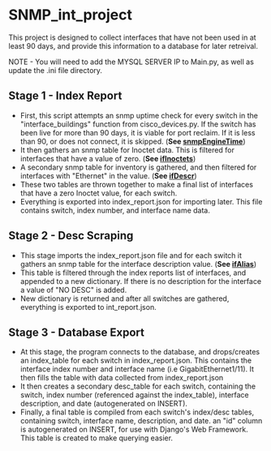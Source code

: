 # SNMP_int_project
This project is designed to collect interfaces
that have not been used in at least 90 days, and
provide this information to a database for later
retreival.

NOTE - You will need to add the MYSQL SERVER IP to Main.py, as well as update the .ini file directory.

## Stage 1 - Index Report
- First, this script attempts an snmp uptime check for every switch in the "interface_buildings" function from cisco_devices.py. If the switch has been live for more than 90 days, it is viable for port reclaim. If it is less than 90, or does not connect, it is skipped. (**See [snmpEngineTime](https://snmp.cloudapps.cisco.com/Support/SNMP/do/BrowseOID.do?objectInput=1.3.6.1.6.3.10.2.1.3&translate=Translate&submitValue=SUBMIT&submitClicked=true)**)
- It then gathers an snmp table for Inoctet data. This is filtered for interfaces that have a value of zero. (**See [ifInoctets](https://snmp.cloudapps.cisco.com/Support/SNMP/do/BrowseOID.do?objectInput=1.3.6.1.2.1.2.2.1.10&translate=Translate&submitValue=SUBMIT)**)
- A secondary snmp table for inventory is gathered, and then filtered for interfaces with "Ethernet" in the value. (**See [ifDescr](https://snmp.cloudapps.cisco.com/Support/SNMP/do/BrowseOID.do?objectInput=1.3.6.1.2.1.2.2.1.2&translate=Translate&submitValue=SUBMIT&submitClicked=true)**)
- These two tables are thrown together to make a final list of interfaces that have a zero Inoctet value, for each switch.
- Everything is exported into index_report.json for importing later. This file contains switch, index number, and interface name data.

## Stage 2 - Desc Scraping
- This stage imports the index_report.json file and for each switch it gathers an snmp table for the interface description value. (**See [ifAlias](https://snmp.cloudapps.cisco.com/Support/SNMP/do/BrowseOID.do?objectInput=1.3.6.1.2.1.31.1.1.1.18&translate=Translate&submitValue=SUBMIT&submitClicked=true)**)
- This table is filtered through the index reports list of interfaces, and appended to a new dictionary. If there is no description for the interface a value of "NO DESC" is added.
- New dictionary is returned and after all switches are gathered, everything is exported to int_report.json.

## Stage 3 - Database Export
- At this stage, the program connects to the database, and drops/creates an index_table for each switch in index_report.json. This contains the interface index number and interface name (i.e GigabitEthernet1/11). It then fills the table with data collected from index_report.json
- It then creates a secondary desc_table for each switch, containing the switch, index number (referenced against the index_table), interface description, and date (autogenerated on INSERT).
- Finally, a final table is compiled from each switch's index/desc tables, containing switch, interface name, description, and date. an "id" column is autogenerated on INSERT, for use with Django's Web Framework. This table is created to make querying easier.
